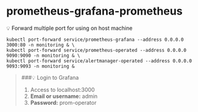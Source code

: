 # prometheus-grafana-prometheus

💡 Forward multiple port for using on host machine
```
kubectl port-forward service/prometheus-grafana --address 0.0.0.0 3000:80 -n monitoring & \
kubectl port-forward service/prometheus-operated --address 0.0.0.0 9090:9090 -n monitoring & \
kubectl port-forward service/alertmanager-operated --address 0.0.0.0 9093:9093 -n monitoring &
```

>###💡 Login to Grafana
>1. Access to localhost:3000
>2. **Email or username:** admin
>3. **Password:** prom-operator
